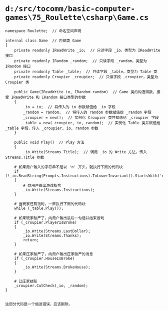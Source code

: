 # `d:/src/tocomm/basic-computer-games\75_Roulette\csharp\Game.cs`

```
namespace Roulette;  // 命名空间声明

internal class Game  // 内部类 Game
{
    private readonly IReadWrite _io;  // 只读字段 _io，类型为 IReadWrite 接口
    private readonly IRandom _random;  // 只读字段 _random，类型为 IRandom 接口
    private readonly Table _table;  // 只读字段 _table，类型为 Table 类
    private readonly Croupier _croupier;  // 只读字段 _croupier，类型为 Croupier 类

    public Game(IReadWrite io, IRandom random)  // Game 类的构造函数，接受 IReadWrite 和 IRandom 接口类型的参数
    {
        _io = io;  // 将传入的 io 参数赋值给 _io 字段
        _random = random;  // 将传入的 random 参数赋值给 _random 字段
        _croupier = new();  // 实例化 Croupier 类并赋值给 _croupier 字段
        _table = new(_croupier, io, random);  // 实例化 Table 类并赋值给 _table 字段，传入 _croupier, io, random 参数
    }

    public void Play()  // Play 方法
    {
        _io.Write(Streams.Title);  // 调用 _io 的 Write 方法，传入 Streams.Title 参数
```
        # 如果用户输入的字符串不是以 'n' 开头，就执行下面的代码块
        if (!_io.ReadString(Prompts.Instructions).ToLowerInvariant().StartsWith('n'))
        {
            # 向用户输出游戏指令
            _io.Write(Streams.Instructions);
        }

        # 当玩家还有钱时，一直执行下面的代码块
        while (_table.Play());

        # 如果玩家破产了，向用户输出最后一句话并结束游戏
        if (_croupier.PlayerIsBroke)
        {
            _io.Write(Streams.LastDollar);
            _io.Write(Streams.Thanks);
            return;
        }

        # 如果庄家破产了，向用户输出庄家破产的消息
        if (_croupier.HouseIsBroke)
        {
            _io.Write(Streams.BrokeHouse);
        }

        # 让庄家结账
        _croupier.CutCheck(_io, _random);
    }
```

这部分代码是一个缩进错误，应该删除。
```